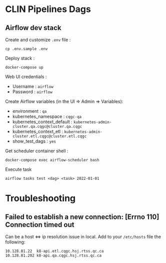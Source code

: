 # CLIN Pipelines Dags

## Airflow dev stack

Create and customize `.env` file :

```
cp .env.sample .env
```

Deploy stack :

```
docker-compose up
```

Web UI credentials :

- Username : `airflow`
- Password : `airflow`

Create Airflow variables (in the UI => Admin => Variables):

- environment : `qa`
- kubernetes_namespace : `cqgc-qa`
- kubernetes_context_default : `kubernetes-admin-cluster.qa.cqgc@cluster.qa.cqgc`
- kubernetes_context_etl : `kubernetes-admin-cluster.etl.cqgc@cluster.etl.cqgc`
- show_test_dags : `yes`

Get scheduler container shell :

```
docker-compose exec airflow-scheduler bash
```

Execute task

```
airflow tasks test <dag> <task> 2022-01-01
```

# Troubleshooting

## Failed to establish a new connection: [Errno 110] Connection timed out

Can be a host <=> ip resolution issue in local. Add to your `/etc/hosts` file the following:

```
10.128.81.22  k8-api.etl.cqgc.hsj.rtss.qc.ca
10.128.81.202 k8-api.qa.cqgc.hsj.rtss.qc.ca
```

